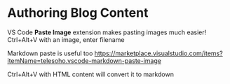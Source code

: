 # Authoring Blog Content

VS Code **Paste Image** extension makes pasting images much easier! 
Ctrl+Alt+V with an image, enter filename

Markdown paste is useful too
https://marketplace.visualstudio.com/items?itemName=telesoho.vscode-markdown-paste-image

Ctrl+Alt+V with HTML content will convert it to markdown

